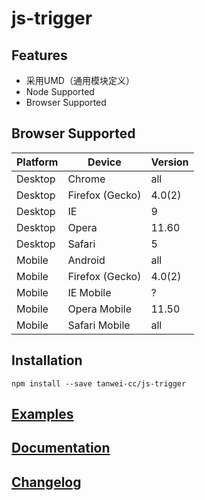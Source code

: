 js-trigger
==========

Features
----------

- 采用UMD（通用模块定义）
- Node Supported
- Browser Supported

Browser Supported
----------

| Platform | Device          | Version |
|----------|-----------------|---------|
| Desktop  | Chrome          | all     |
| Desktop  | Firefox (Gecko) | 4.0(2)  |
| Desktop  | IE              | 9       |
| Desktop  | Opera           | 11.60   |
| Desktop  | Safari          | 5       |
| Mobile   | Android         | all     |
| Mobile   | Firefox (Gecko) | 4.0(2)  |
| Mobile   | IE Mobile       | ?       |
| Mobile   | Opera Mobile    | 11.50   |
| Mobile   | Safari Mobile   | all     |

Installation
----------

``` shell
npm install --save tanwei-cc/js-trigger
```

[Examples](https://tanwei-cc.github.io/js-trigger/examples/index.html)
----------

[Documentation](docs/api.md)
----------

[Changelog](CHANGELOG.md)
----------